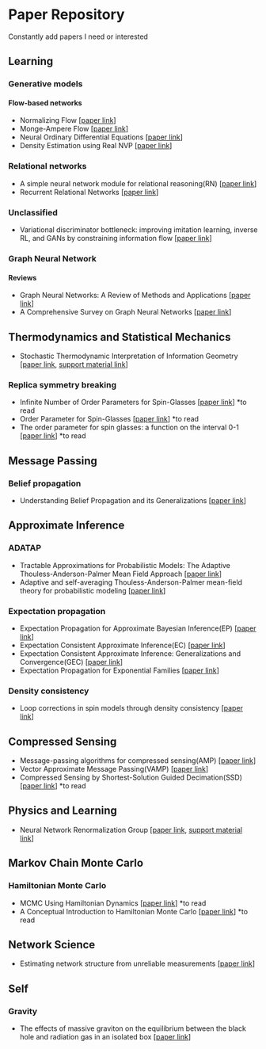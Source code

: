# Paper Repository
Constantly add papers I need or interested

## Learning

### Generative models

#### Flow-based networks

- Normalizing Flow [[paper link](https://arxiv.org/abs/1505.05770)]
- Monge-Ampere Flow [[paper link](https://arxiv.org/abs/1809.10188)]
- Neural Ordinary Differential Equations [[paper link](https://arxiv.org/abs/1806.07366)]
- Density Estimation using Real NVP [[paper link](https://arxiv.org/pdf/1605.08803.pdf)]

### Relational networks

- A simple neural network module for relational reasoning(RN) [[paper link](https://arxiv.org/abs/1706.01427)]
- Recurrent Relational Networks [[paper link](https://arxiv.org/abs/1711.08028)]

### Unclassified

- Variational discriminator bottleneck: improving imitation learning, inverse RL, and GANs by constraining information flow [[paper link](https://arxiv.org/abs/1810.00821)]

### Graph Neural Network

#### Reviews
- Graph Neural Networks: A Review of Methods and Applications [[paper link](https://arxiv.org/abs/1812.08434)]
- A Comprehensive Survey on Graph Neural Networks [[paper link](https://arxiv.org/pdf/1901.00596v1.pdf)]


## Thermodynamics and Statistical Mechanics

- Stochastic Thermodynamic Interpretation of Information Geometry [[paper link](https://journals.aps.org/prl/pdf/10.1103/PhysRevLett.121.030605), [support material link](https://journals.aps.org/prl/supplemental/10.1103/PhysRevLett.121.030605/supplemenatry_information.pdf)]

### Replica symmetry breaking
- Infinite Number of Order Parameters for Spin-Glasses [[paper link](https://journals.aps.org/prl/abstract/10.1103/PhysRevLett.43.1754)] *to read
- Order Parameter for Spin-Glasses [[paper link](https://journals.aps.org/prl/abstract/10.1103/PhysRevLett.50.1946)] *to read
- The order parameter for spin glasses: a function on the interval 0-1 [[paper link](http://iopscience.iop.org/article/10.1088/0305-4470/13/3/042/meta)] *to read

## Message Passing

### Belief propagation

- Understanding Belief Propagation and its Generalizations [[paper link](http://www.merl.com/publications/TR2001-22)]


## Approximate Inference

### ADATAP
- Tractable Approximations for Probabilistic Models: The Adaptive Thouless-Anderson-Palmer Mean Field Approach [[paper link](https://journals.aps.org/prl/pdf/10.1103/PhysRevLett.86.3695)]
- Adaptive and self-averaging Thouless-Anderson-Palmer mean-field theory
for probabilistic modeling [[paper link](https://journals.aps.org/pre/pdf/10.1103/PhysRevE.64.056131)]

### Expectation propagation

- Expectation Propagation for Approximate Bayesian Inference(EP) [[paper link](https://tminka.github.io/papers/ep/minka-ep-uai.pdf)]
- Expectation Consistent Approximate Inference(EC) [[paper link](http://www.jmlr.org/papers/volume6/opper05a/opper05a.pdf)]
- Expectation Consistent Approximate Inference:
Generalizations and Convergence(GEC) [[paper link](https://arxiv.org/pdf/1602.07795.pdf)]
- Expectation Propagation for Exponential Families [[paper link](https://infoscience.epfl.ch/record/161464/files/epexpfam.pdf)]

### Density consistency

- Loop corrections in spin models through density consistency [[paper link](https://arxiv.org/abs/1810.10602)]


## Compressed Sensing

- Message-passing algorithms for compressed sensing(AMP) [[paper link](https://www.pnas.org/content/pnas/106/45/18914.full.pdf)]
- Vector Approximate Message Passing(VAMP) [[paper link](https://arxiv.org/abs/1610.03082)]
- Compressed Sensing by Shortest-Solution Guided Decimation(SSD) [[paper link](https://ieeexplore.ieee.org/stamp/stamp.jsp?arnumber=8262619)] *to read


## Physics and Learning

- Neural Network Renormalization Group [[paper link](https://journals.aps.org/prl/pdf/10.1103/PhysRevLett.121.260601), [support material link](https://journals.aps.org/prl/supplemental/10.1103/PhysRevLett.121.260601/SM.pdf)]


## Markov Chain Monte Carlo

### Hamiltonian Monte Carlo

- MCMC Using Hamiltonian Dynamics [[paper link](http://www.mcmchandbook.net/HandbookChapter5.pdf)] *to read
- A Conceptual Introduction to Hamiltonian Monte Carlo [[paper link](https://arxiv.org/abs/1701.02434)] *to read

## Network Science

- Estimating network structure from unreliable measurements [[paper link](https://journals.aps.org/pre/pdf/10.1103/PhysRevE.98.062321)]

## Self
### Gravity
- The effects of massive graviton on the equilibrium between the black hole and radiation gas in an isolated box [[paper link](https://www.sciencedirect.com/science/article/pii/S0370269317305750)]